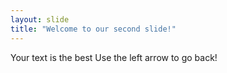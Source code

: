 ```yaml
---
layout: slide
title: "Welcome to our second slide!"
---
```

Your text is the best
Use the left arrow to go back!
